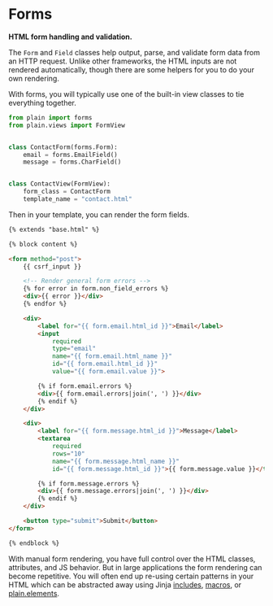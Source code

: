 # Forms

**HTML form handling and validation.**

The `Form` and `Field` classes help output, parse, and validate form data from an HTTP request. Unlike other frameworks, the HTML inputs are not rendered automatically, though there are some helpers for you to do your own rendering.

With forms, you will typically use one of the built-in view classes to tie everything together.

```python
from plain import forms
from plain.views import FormView


class ContactForm(forms.Form):
    email = forms.EmailField()
    message = forms.CharField()


class ContactView(FormView):
    form_class = ContactForm
    template_name = "contact.html"
```

Then in your template, you can render the form fields.

```html
{% extends "base.html" %}

{% block content %}

<form method="post">
    {{ csrf_input }}

    <!-- Render general form errors -->
    {% for error in form.non_field_errors %}
    <div>{{ error }}</div>
    {% endfor %}

    <div>
        <label for="{{ form.email.html_id }}">Email</label>
        <input
            required
            type="email"
            name="{{ form.email.html_name }}"
            id="{{ form.email.html_id }}"
            value="{{ form.email.value }}">

        {% if form.email.errors %}
        <div>{{ form.email.errors|join(', ') }}</div>
        {% endif %}
    </div>

    <div>
        <label for="{{ form.message.html_id }}">Message</label>
        <textarea
            required
            rows="10"
            name="{{ form.message.html_name }}"
            id="{{ form.message.html_id }}">{{ form.message.value }}</textarea>

        {% if form.message.errors %}
        <div>{{ form.message.errors|join(', ') }}</div>
        {% endif %}
    </div>

    <button type="submit">Submit</button>
</form>

{% endblock %}
```

With manual form rendering, you have full control over the HTML classes, attributes, and JS behavior. But in large applications the form rendering can become repetitive. You will often end up re-using certain patterns in your HTML which can be abstracted away using Jinja [includes](https://jinja.palletsprojects.com/en/stable/templates/#include), [macros](https://jinja.palletsprojects.com/en/stable/templates/#macros), or [plain.elements](/plain-elements/README.md).
